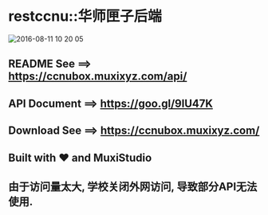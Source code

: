 # restccnu::华师匣子后端
![2016-08-11 10 20 05](https://cloud.githubusercontent.com/assets/10671733/17577484/dd44815a-5fb0-11e6-9dbd-04002a78d3f7.png)

## README See   ==>  https://ccnubox.muxixyz.com/api/
## API Document ==>  https://goo.gl/9lU47K
## Download See ==>  https://ccnubox.muxixyz.com/
## Built with ❤️  and MuxiStudio

## 由于访问量太大, 学校关闭外网访问, 导致部分API无法使用.
